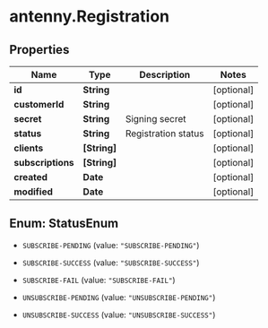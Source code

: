 # antenny.Registration

## Properties

Name | Type | Description | Notes
------------ | ------------- | ------------- | -------------
**id** | **String** |  | [optional] 
**customerId** | **String** |  | [optional] 
**secret** | **String** | Signing secret | [optional] 
**status** | **String** | Registration status | [optional] 
**clients** | **[String]** |  | [optional] 
**subscriptions** | **[String]** |  | [optional] 
**created** | **Date** |  | [optional] 
**modified** | **Date** |  | [optional] 



## Enum: StatusEnum


* `SUBSCRIBE-PENDING` (value: `"SUBSCRIBE-PENDING"`)

* `SUBSCRIBE-SUCCESS` (value: `"SUBSCRIBE-SUCCESS"`)

* `SUBSCRIBE-FAIL` (value: `"SUBSCRIBE-FAIL"`)

* `UNSUBSCRIBE-PENDING` (value: `"UNSUBSCRIBE-PENDING"`)

* `UNSUBSCRIBE-SUCCESS` (value: `"UNSUBSCRIBE-SUCCESS"`)




